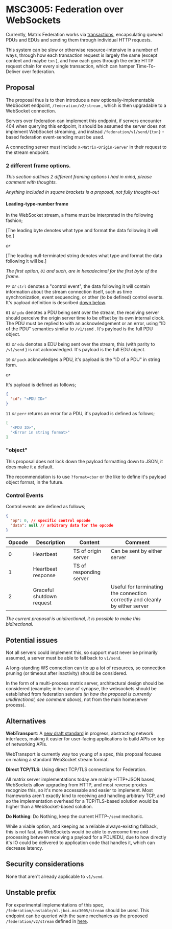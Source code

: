 # MSC3005: Federation over WebSockets

Currently, Matrix Federation works via
[transactions](https://matrix.org/docs/spec/server_server/r0.1.4#put-matrix-federation-v1-send-txnid),
encapsulating queued PDUs and EDUs and sending them through individual HTTP requests.

This system can be slow or otherwise resource-intensive in a number of ways, through how each
transaction request is largely the same (except content and maybe `txn` ), and how each goes through
the entire HTTP request chain for every single transaction, which can hamper Time-To-Deliver over federation.

## Proposal

The proposal thus is to then introduce a new optionally-implementable WebSocket endpoint,
`/federation/v2/stream` , which is then upgradable to a WebSocket connection.

Servers over federation can implement this endpoint, if servers encounter 404 when querying this
endpoint, it should be assumed the server does not implement WebSocket streaming, and instead
`/federation/v1/send/{txn}` -based federation event-sending must be used.

A connecting server must include `X-Matrix-Origin-Server` in their request to the stream endpoint.

### 2 different frame options.

*This section outlines 2 different framing options I had in mind, please comment with thoughts.*

*Anything included in square brackets is a proposal, not fully thought-out*

#### Leading-type-number frame

In the WebSocket stream, a frame must be interpreted in the following fashion;

[The leading byte denotes what type and format the data following it will be.]

*or*

[The leading null-terminated string denotes what type and format the data following it will be.]

*The first option, `01` and such, are in hexadecimal for the first byte of the frame.*

`FF` *or* `ctrl` denotes a "control event", the data following it will contain information about the
stream connection itself, such as time synchronization, event sequencing, or other (to be defined)
control events. It's payload definition is described [down below](#control-events).

`01` *or* `pdu` denotes a PDU being sent over the stream, the receiving server should perceive the
origin server time to be offset by its own internal clock. The PDU must be replied to with an
acknowledgement or an error, using "ID of the PDU" semantics similar to `/v1/send` . It's payload is
the full PDU object.

`02` *or* `edu` denotes a EDU being sent over the stream, this (with parity to `/v1/send` ) is not
acknowledged. It's payload is the full EDU object.

`10` *or* `pack` acknowledges a PDU, it's payload is the "ID of a PDU" in string form.

*or*

It's payload is defined as follows;

``` json
{
  "id": "<PDU ID>"
}
```

`11` *or* `perr` returns an error for a PDU, it's payload is defined as follows;

``` json
[
  "<PDU ID>",
  "<Error in string format>"
]
```

### "object"

This proposal does not lock down the payload formatting down to JSON, it does make it a default.

The recommendation is to use `?format=cbor` or the like to define it's payload object format, in the
future.

### Control Events

Control events are defined as follows;

``` json
{
  "op": 0, // specific control opcode
  "data": null // arbitrary data for the opcode
}
```

| Opcode | Description               | Content                 | Comment                                                                      |
| ------ | ------------------------- | ----------------------- | ---------------------------------------------------------------------------- |
| 0      | Heartbeat                 | TS of origin server     | Can be sent by either server                                                 |
| 1      | Heartbeat response        | TS of responding server |                                                                              |
| 2      | Graceful shutdown request |                         | Useful for terminating the connection correctly and cleanly by either server |

*The current proposal is unidirectional, it is possible to make this bidirectional.*

## Potential issues

Not all servers could implement this, so support must never be primarily assumed, a server must be
able to fall back to `v1/send`.

A long-standing WS connection can tie up a lot of resources, so connection pruning (or timeout after
inactivity) should be considered.

In the form of a multi-process matrix server, architectural design should be considered (example; in
he case of synapse, the websockets should be established from federation senders *(in how the
proposal is currently unidirectional, see comment above)*, not from the main homeserver process).

## Alternatives

**WebTransport**: A [new draft standard](https://w3c.github.io/webtransport/) in progress,
abstracting network interfaces, making it easier for user-facing applications to build APIs on top
of networking APIs.

WebTransport is currently way too young of a spec, this proposal focuses on making a standard
WebSocket stream format.

**Direct TCP/TLS**: Using direct TCP/TLS connections for Federation.

All matrix server implementations today are mainly HTTP+JSON based, WebSockets allow upgrading from
HTTP, and most reverse proxies recognize this, so it's more accessable and easier to implement. Most
frameworks aren't exactly kind to receiving and handling arbitrary TCP, and so the implementation
overhead for a TCP/TLS-based solution would be higher than a WebSocket-based solution.

**Do Nothing**: Do Nothing, keep the current HTTP-`/send` mechanic.

While a viable option, and keeping as a reliable always-existing fallback, this is not fast, as
WebSockets would be able to overcome time and processing between receiving a payload for a PDU/EDU,
due to how directly it's IO could be delivered to application code that handles it, which can
decrease latency.

## Security considerations

None that aren't already applicable to `v1/send`.

## Unstable prefix

For experimental implementations of this spec, `/federation/unstable/nl.jboi.msc3005/stream` should
be used. This endpoint can be queried with the same mechanics as the proposed
`/federation/v2/stream` defined in [here](#proposal).
